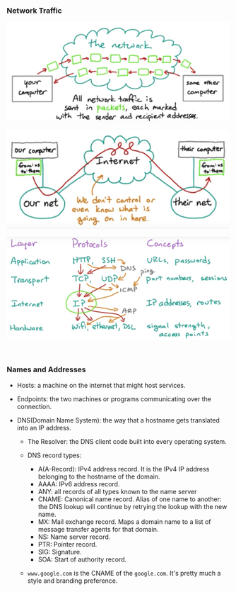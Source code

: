 ### Network Traffic

![network traffic](imgs/NetworkTraffic.png)

![network traffic](imgs/NetworkTraffic1.png)

![The IETF Model](imgs/IETFmodel.png)

&nbsp;

### Names and Addresses

- Hosts: a machine on the internet that might host services.

- Endpoints: the two machines or programs communicating over the connection.

- DNS(Domain Name System): the way that a hostname gets translated into an IP address.

  - The Resolver: the DNS client code built into every operating system. 

  - DNS record types:

    - A(A-Record): IPv4 address record. It is the IPv4 IP address belonging to the hostname of the domain. 
    - AAAA: IPv6 address record. 
    - ANY: all records of all types known to the name server
    - CNAME: Canonical name record. Alias of one name to another: the DNS lookup will continue by retrying the lookup with the new name.
    - MX: Mail exchange record. Maps a domain name to a list of message transfer agents for that domain.
    - NS: Name server record.
    - PTR: Pointer record.
    - SIG: Signature.
    - SOA: Start of authority record.

  - `www.google.com` is the CNAME of the `google.com`. It's pretty much a style and branding preference.


